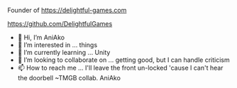 Founder of https://delightful-games.com

https://github.com/DelightfulGames


- 👋 Hi, I’m AniAko
- 👀 I’m interested in ... things
- 🌱 I’m currently learning ... Unity
- 💞️ I’m looking to collaborate on ... getting good, but I can handle criticism
- 📫 How to reach me ... I'll leave the front un-locked 'cause I can't hear the doorbell
  ~TMGB collab. AniAko


<!---
AniAko/AniAko is a ✨ special ✨ repository because its `README.md` (this file) appears on your GitHub profile.
You can click the Preview link to take a look at your changes.
--->

